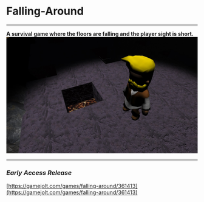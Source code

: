 # Falling-Around
---
**A survival game where the floors are falling and the player sight is short.**
![Logo](Logo.jpg)

---
### *Early Access Release*
[https://gamejolt.com/games/falling-around/361413](https://gamejolt.com/games/falling-around/361413)
